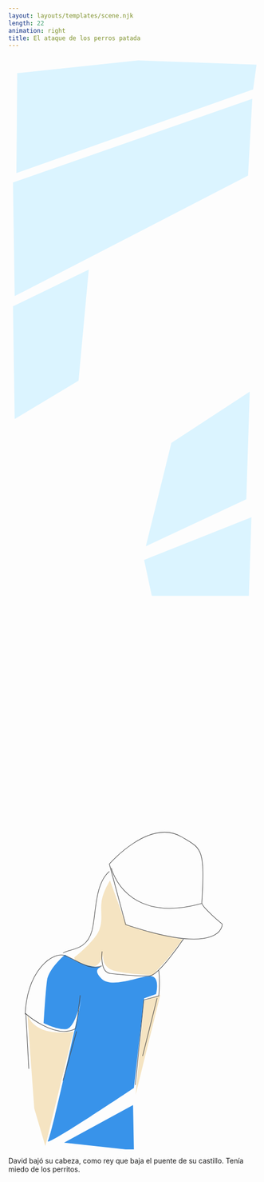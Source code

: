 ```yaml
---
layout: layouts/templates/scene.njk
length: 22
animation: right
title: El ataque de los perros patada
---
```


<svg viewBox="0 0 590 1280" xmlns="http://www.w3.org/2000/svg" xml:space="preserve" style="fill-rule:evenodd;clip-rule:evenodd;stroke-linejoin:round;stroke-miterlimit:2">
<path style="fill:none" d="M-.836-2.844h590.427v1280.48H-.836z" transform="matrix(.99928 0 0 .99963 .835 2.843)"/><path d="m20.792 39.609-1.984 234.007L574.792 77.609l8.016-57.993-278-10L20.792 39.609ZM10.792 295.609l562-196-9.984 180.007-548 282-4.016-266.007ZM10.808 585.616l4 264 149.992-90 24-260-177.992 86ZM382.808 905.616l183.992-120-8 252.004-235.992 110 60-242.004ZM318.792 1179.61l18 84 228.008.01 5.992-184.01-252 100Z" style="fill:#dbf4ff"/>
</svg>

<svg viewBox="0 0 590 1280" xmlns="http://www.w3.org/2000/svg" xml:space="preserve" style="fill-rule:evenodd;clip-rule:evenodd;stroke-linejoin:round;stroke-miterlimit:10">
<g transform="matrix(.99928 0 0 .99963 .835 2.843)">
<path style="fill:none" d="M-.836-2.844h590.427v1280.48H-.836z"/><clipPath id="a"><path d="M-.836-2.844h590.427v1280.48H-.836z"/></clipPath><g clip-path="url(#a)"><path d="M238.792 649.609s-16.375 25.039-20 50 6.43 51.265-11.992 78.007c-18.422 26.743-52 52-52 52s1.281 20.993 32.008 24c30.727 3.008 35.984-32.007 35.984-32.007s-6.265 32.195 28.016 40.007c34.281 7.813 88 10 88 10s3.805-4.585 23.992-26c20.188-21.414 46.008-58 46.008-58s-127.25-26.234-132-36c-4.75-9.765-38.016-102.007-38.016-102.007ZM44.808 963.616 60.8 1183.62l25.992 87.99 66.008-267.99s-88.25 16.22-107.992-40.004ZM318.8 931.616l38.008-14-58 234.004L318.8 931.616Z" style="fill:#f5e4c2" transform="matrix(1.00072 0 0 1.00037 -.836 -2.844)"/><path d="M132.808 823.616s-38.141 32.165-42.008 60c-3.867 27.836-7.992 100-7.992 100s32.734 16.734 53.984 13.993c21.25-2.743 36.016-75.993 36.016-75.993S102.699 1242.12 92.8 1259.62c-9.898 17.49 202-124 202-124l24-210.004 28.008-10s10.422-39.96-12.016-42.007c-22.437-2.047-91.281 30.476-116 6-24.718-24.477 2.016-27.993 2.016-27.993s-33.828 7.469-88-28ZM130.8 1263.62l162.008-88 2 106-164.008-18Z" style="fill:#3893ea" transform="matrix(1.00072 0 0 1.00037 -.836 -2.844)"/><path d="m207.09 450.385-30.216-111.639s74.379-85.589 134.205-49.623c35.675 21.446 42.837 19.027 36.51 121.096-.478 7.71 37.701 39.125 37.701 39.125s3.564 61.382-178.2 1.041ZM176.874 352.402c-27.83 23.633-24.262 79.793-31.917 108.574-10.243 38.508-41.166 32.995-53.641 41.69M21.313 615.617c4.475-83.968 52.022-115.871 73.691-108.206 21.668 7.664 44.614 28.849 67.981 18.747" style="fill:none;fill-rule:nonzero;stroke:#4b4b4b;stroke-width:1px" transform="matrix(1.27285 0 0 1.2724 11.306 177.443)"/><path d="M163.5 499.745s-4.771 38.052 14.743 40.492c0 0 54.943 5.651 72.759 4.562 17.816-1.089 62.625-67.863 62.625-67.863" style="fill:none;fill-rule:nonzero;stroke:#4b4b4b;stroke-width:1px" transform="matrix(1.27285 0 0 1.2724 11.306 177.443)"/><path d="M268.148 534.769c2.764 21.763.004 46.967.004 46.967l-27.63 7.307-15.661 156.559M265.079 585.799l-26.773 106.479M21.741 613.712s53.628 48.167 92.104 28.471c2.576-1.319 9.206-61.686 9.206-61.686M116.421 646.914l-25.105 90.729M22.665 613.712l5.523 102.02M180.563 346.124s24.554 104.739 166.702 65.392" style="fill:none;fill-rule:nonzero;stroke:#4b4b4b;stroke-width:1px" transform="matrix(1.27285 0 0 1.2724 11.306 177.443)"/></g></g>
</svg>

David bajó su cabeza, como rey que baja el puente de su castillo. Tenía miedo de los perritos.
